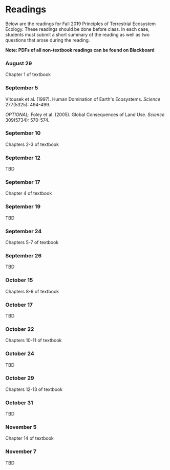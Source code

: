 # Readings
Below are the readings for Fall 2019 Principles of Terrestrial Ecosystem Ecology.
These readings should be done before class. In each case, students must submit a short
summary of the reading as well as two questions that arose during the reading.

**Note: PDFs of all non-textbook readings can be found on Blackboard**

### August 29
Chapter 1 of textbook

### September 5
Vitousek et al. (1997). Human Domination of Earth's Ecosystems. *Science* 277(5325): 494-499.

*OPTIONAL*: Foley et al. (2005). Global Consequences of Land Use. *Science* 309(5734): 570-574.

### September 10
Chapters 2-3 of textbook

### September 12
TBD

### September 17
Chapter 4 of textbook

### September 19
TBD

### September 24
Chapters 5-7 of textbook

### September 26
TBD

### October 15
Chapters 8-9 of textbook

### October 17
TBD

### October 22
Chapters 10-11 of textbook

### October 24
TBD

### October 29
Chapters 12-13 of textbook

### October 31
TBD

### November 5
Chapter 14 of textbook

### November 7
TBD